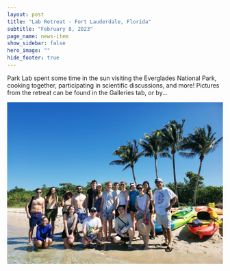 ```yaml
---
layout: post
title: "Lab Retreat - Fort Lauderdale, Florida"
subtitle: "February 8, 2023"
page_name: news-item
show_sidebar: false
hero_image: ""
hide_footer: true
---
```


Park Lab spent some time in the sun visiting the Everglades National Park, cooking together, participating in scientific discussions, and more! Pictures from the retreat can be found in the Galleries tab, or by...

![Image](/img/news-images/pupj0vwy.jpeg)


